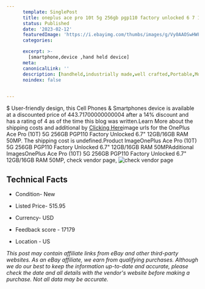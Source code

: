 ```yaml
---
      template: SinglePost
      title: oneplus ace pro 10t 5g 256gb pgp110 factory unlocked 6 7 12gb 16gb ram 50mp
      status: Published
      date: '2023-02-12'
      featuredImage: 'https://i.ebayimg.com/thumbs/images/g/Vy0AAOSwHWFj2Lm8/s-l225.jpg'
      categories: 

      excerpt: >-
        [smartphone,device ,hand held device]
      meta:
      canonicalLink: ''
      description: [handheld,industrially made,well crafted,Portable,Mobile,Compact,Convenient,Lightweight,Maneuverable,Man-portable,Miniature,Carriable,Hand-held,Light,Holdable,Transportable,Mobile device,Pocket-sized,On-the-go,Wireless,Cordless,Compact size,Convenient size, smartphone,device ,hand held device]
      noindex: false

        
---
```

$
    User-friendly design, this Cell Phones & Smartphones device is available at a discounted price of 443.71700000000004 after a 14% discount and has a rating of 4 as of the time this blog was written.Learn More about the shipping costs and additional by [Clicking Here](https://www.ebay.com/itm/275567775103?hash=item40291e8d7f%3Ag%3AVy0AAOSwHWFj2Lm8&mkevt=1&mkcid=1&mkrid=711-53200-19255-0&campid=%253CePNCampaignId%253E&customid=%253CreferenceId%253E&toolid=10049)image urls for the OnePlus Ace Pro (10T) 5G 256GB PGP110 Factory Unlocked 6.7" 12GB/16GB RAM 50MP. The shipping cost is undefined.Product ImageOnePlus Ace Pro (10T) 5G 256GB PGP110 Factory Unlocked 6.7" 12GB/16GB RAM 50MPAdditional ImagesOnePlus Ace Pro (10T) 5G 256GB PGP110 Factory Unlocked 6.7" 12GB/16GB RAM 50MP, check vendor page, ![check vendor page](https://origin-galleryplus.ebayimg.com/ws/web/275567775103_2_0_1/225x225.jpg,https://origin-galleryplus.ebayimg.com/ws/web/275567775103_3_0_1/225x225.jpg,https://origin-galleryplus.ebayimg.com/ws/web/275567775103_4_0_1/225x225.jpg,https://origin-galleryplus.ebayimg.com/ws/web/275567775103_5_0_1/225x225.jpg,https://origin-galleryplus.ebayimg.com/ws/web/275567775103_6_0_1/225x225.jpg,https://origin-galleryplus.ebayimg.com/ws/web/275567775103_7_0_1/225x225.jpg,https://origin-galleryplus.ebayimg.com/ws/web/275567775103_8_0_1/225x225.jpg,https://origin-galleryplus.ebayimg.com/ws/web/275567775103_9_0_1/225x225.jpg,https://origin-galleryplus.ebayimg.com/ws/web/275567775103_10_0_1/225x225.jpg,https://origin-galleryplus.ebayimg.com/ws/web/275567775103_11_0_1/225x225.jpg,https://origin-galleryplus.ebayimg.com/ws/web/275567775103_12_0_1/225x225.jpg)
    
    

 ## Technical Facts 



     
      

 - Condition- New 


      

 - Listed Price- 515.95 


      

 - Currency- USD 


      

 - Feedback score - 17179 


      

 - Location - US 


      
      

 *_This post may contain affiliate links from eBay and other third-party websites. As an eBay affiliate, we earn from qualifying purchases. Although we do our best to keep the information up-to-date and accurate, please check the date and all details with the vendor's website before making a purchase. Not all data may be accurate._*



    
    
    
    
    